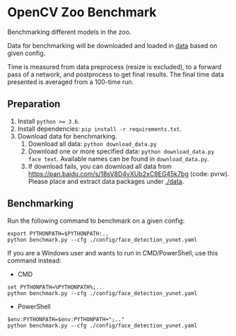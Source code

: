 # OpenCV Zoo Benchmark

Benchmarking different models in the zoo.

Data for benchmarking will be downloaded and loaded in [data](./data) based on given config.

Time is measured from data preprocess (resize is excluded), to a forward pass of a network, and postprocess to get final results. The final time data presented is averaged from a 100-time run.

## Preparation

1. Install `python >= 3.6`.
2. Install dependencies: `pip install -r requirements.txt`.
3. Download data for benchmarking.
    1. Download all data: `python download_data.py`
    2. Download one or more specified data: `python download_data.py face text`. Available names can be found in `download_data.py`.
    3. If download fails, you can download all data from https://pan.baidu.com/s/18sV8D4vXUb2xC9EG45k7bg (code: pvrw). Please place and extract data packages under [./data](./data).

## Benchmarking

Run the following command to benchmark on a given config:

```shell
export PYTHONPATH=$PYTHONPATH:.. 
python benchmark.py --cfg ./config/face_detection_yunet.yaml
```

If you are a Windows user and wants to run in CMD/PowerShell, use this command instead:
- CMD
```shell
set PYTHONPATH=%PYTHONPATH%;..
python benchmark.py --cfg ./config/face_detection_yunet.yaml
```

- PowerShell
```shell
$env:PYTHONPATH=$env:PYTHONPATH+";.."
python benchmark.py --cfg ./config/face_detection_yunet.yaml
```
<!--
Omit `--cfg` if you want to benchmark all included models:
```shell
PYTHONPATH=.. python benchmark.py
```
-->